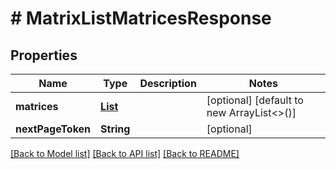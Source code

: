 # # MatrixListMatricesResponse


## Properties 


Name | Type | Description | Notes
------------ | ------------- | ------------- | -------------
**matrices**| [**List<ProductconfiguratormatrixEntity>**](ProductconfiguratormatrixEntity.md) |   | [optional] [default to new ArrayList<>()]
**nextPageToken**| **String** |   | [optional]


[[Back to Model list]](../../README.md#models) [[Back to API list]](../../README.md#endpoints) [[Back to README]](../../README.md)

